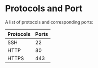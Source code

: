 # Protocols and Port

A list of protocols and corresponding ports:

| Protocols | Ports |
| --------- | ----- |
| SSH       | 22    |
| HTTP      | 80    |
| HTTPS     | 443   |

